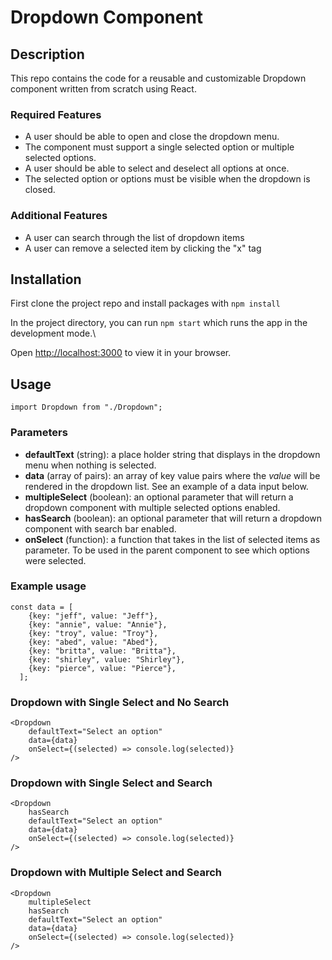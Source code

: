 # Dropdown Component

## Description
This repo contains the code for a reusable and customizable Dropdown component written from scratch using React.

### Required Features
- A user should be able to open and close the dropdown menu.
- The component must support a single selected option or multiple selected options.
- A user should be able to select and deselect all options at once.
- The selected option or options must be visible when the dropdown is closed.

### Additional Features
- A user can search through the list of dropdown items
- A user can remove a selected item by clicking the "x" tag

## Installation

First clone the project repo and install packages with `npm install`

In the project directory, you can run `npm start` which runs the app in the development mode.\

Open [http://localhost:3000](http://localhost:3000) to view it in your browser.

## Usage

`import Dropdown from "./Dropdown";`

### Parameters
- **defaultText** (string): a place holder string that displays in the dropdown menu when nothing is selected.
- **data** (array of pairs): an array of key value pairs where the *value* will be rendered in the dropdown list. See an example of a data input below.
- **multipleSelect** (boolean): an optional parameter that will return a dropdown component with multiple selected options enabled.
- **hasSearch** (boolean): an optional parameter that will return a dropdown component with search bar enabled.
- **onSelect** (function): a function that takes in the list of selected items as parameter. To be used in the parent component to see which options were selected.

### **Example usage**
```
const data = [
    {key: "jeff", value: "Jeff"},
    {key: "annie", value: "Annie"},
    {key: "troy", value: "Troy"},
    {key: "abed", value: "Abed"},
    {key: "britta", value: "Britta"},
    {key: "shirley", value: "Shirley"},
    {key: "pierce", value: "Pierce"},
  ];
```
### **Dropdown with Single Select and No Search**
```
<Dropdown
    defaultText="Select an option"
    data={data}
    onSelect={(selected) => console.log(selected)}
/>  
```
### **Dropdown with Single Select and Search**
```
<Dropdown
    hasSearch
    defaultText="Select an option"
    data={data}
    onSelect={(selected) => console.log(selected)}
/>
```
### **Dropdown with Multiple Select and Search**
```
<Dropdown
    multipleSelect
    hasSearch
    defaultText="Select an option"
    data={data}
    onSelect={(selected) => console.log(selected)}
/>
```
